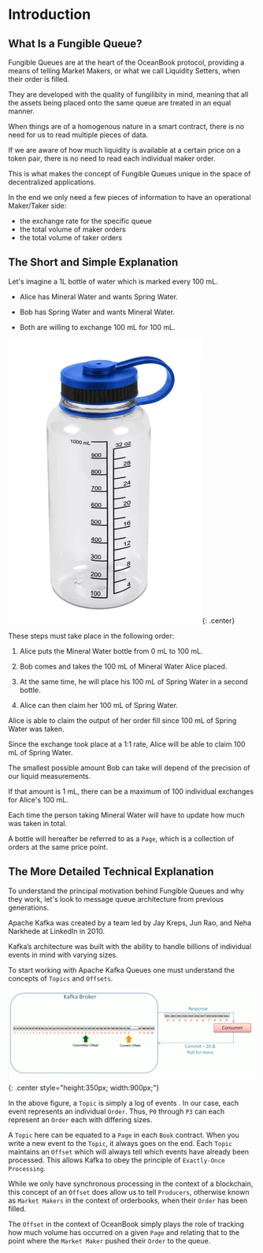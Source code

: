 # Introduction

## What Is a Fungible Queue?

Fungible Queues are at the heart of the OceanBook protocol, providing a means of telling Market Makers, or what we call Liquidity Setters, when their order is filled.

They are developed with the quality of fungilibity in mind, meaning that all the assets being placed onto the same queue are treated in an equal manner.

When things are of a homogenous nature in a smart contract, there is no need for us to read multiple pieces of data.

If we are aware of how much liquidity is available at a certain price on a token pair, there is no need to read each individual maker order.

This is what makes the concept of Fungible Queues unique in the space of decentralized applications.

In the end we only need a few pieces of information to have an operational Maker/Taker side:
- the exchange rate for the specific queue
- the total volume of maker orders
- the total volume of taker orders
## The Short and Simple Explanation

Let's imagine a 1L bottle of water which is marked every 100 mL.

* Alice has Mineral Water and wants Spring Water.

* Bob has Spring Water and wants Mineral Water.

* Both are willing to exchange 100 mL for 100 mL.

![Screenshot](water-bottle-1.webp){: .center}

These steps must take place in the following order:

1. Alice puts the Mineral Water bottle from 0 mL to 100 mL.

2. Bob comes and takes the 100 mL of Mineral Water Alice placed.

3. At the same time, he will place his 100 mL of Spring Water in a second bottle.

4. Alice can then claim her 100 mL of Spring Water.

Alice is able to claim the output of her order fill since 100 mL of Spring Water was taken.

Since the exchange took place at a 1:1 rate, Alice will be able to claim 100 mL of Spring Water.

The smallest possible amount Bob can take will depend of the precision of our liquid measurements.

If that amount is 1 mL, there can be a maximum of 100 individual exchanges for Alice's 100 mL.

Each time the person taking Mineral Water will have to update how much was taken in total.

A bottle will hereafter be referred to as a `Page`, which is a collection of orders at the same price point.

## The More Detailed Technical Explanation

To understand the principal motivation behind Fungible Queues and why they work, let's look to message queue architecture from previous generations.

Apache Kafka was created by a team led by Jay Kreps, Jun Rao, and Neha Narkhede at LinkedIn in 2010. 

Kafka’s architecture was built with the ability to handle billions of individual events in mind with varying sizes.

To start working with Apache Kafka Queues one must understand the concepts of `Topics` and `Offsets`.

![Screenshot](offset.png){: .center style="height:350px; width:900px;"}

In the above figure, a `Topic` is simply a log of events . In our case, each event represents an individual `Order`. Thus, `P0` through `P3` can each represent an `Order` each with differing sizes.

A `Topic` here can be equated to a `Page` in each `Book` contract. When you write a new event to the `Topic`, it always goes on the end. Each `Topic` maintains an `Offset` which will always tell which events have already been processed. This allows Kafka to obey the principle of `Exactly-Once Processing`. 

While we only have synchronous processing in the context of a blockchain, this concept of an `Offset` does allow us to tell `Producers`, otherwise known as `Market Makers` in the context of orderbooks, when their `Order` has been filled.

The `Offset` in the context of OceanBook simply plays the role of tracking how much volume has occurred on a given `Page` and relating that to the point where the `Market Maker` pushed their `Order` to the queue.

<br/>
<br/>
<br/>

